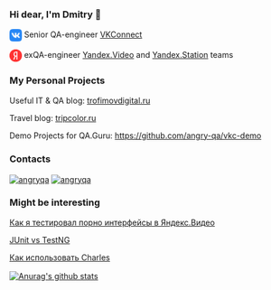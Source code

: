 ### Hi dear, I'm Dmitry 👋
<a href="https://vk.com" target="_blank"><img align="center" src="https://raw.githubusercontent.com/angry-qa/angry-qa/main/vk.png" alt="VKConnect" height="22" width="22" /></a> Senior QA-engineer <a href="https://connect.vk.com" target="_blank">VKConnect</a>

<a href="https://yandex.ru" target="_blank"><img align="center" src="https://raw.githubusercontent.com/angry-qa/angry-qa/main/yandex.png" alt="Yandex" height="22" width="22" /></a> exQA-engineer <a href="https://yandex.ru/video" target="_blank">Yandex.Video</a> and <a href="https://yandex.ru/alice/station" target="_blank">Yandex.Station</a> teams

### My Personal Projects
Useful IT & QA blog: <a href="https://trofimovdigital.ru" target="_blank">trofimovdigital.ru</a>


Travel blog: <a href="https://tripcolor.ru" target="_blank">tripcolor.ru</a>

Demo Projects for QA.Guru: https://github.com/angry-qa/vkc-demo

### Contacts
<a href="https://vk.com/angryqa" target="blank"><img align="center" src="https://www.vectorlogo.zone/logos/vk/vk-tile.svg" alt="angryqa" height="30" width="30" /></a>
<a href="https://www.linkedin.com/in/angryqa" target="blank"><img align="center" src="https://www.vectorlogo.zone/logos/linkedin/linkedin-icon.svg" alt="angryqa" height="30" width="40" /></a>

### Might be interesting
<a href="https://trofimovdigital.ru/blog/how-porn-interfaces-are-tested-in-yandex" target="_blank">Как я тестировал порно интерфейсы в Яндекс.Видео</a>

<a href="https://trofimovdigital.ru/blog/junit-vs-testng" target="_blank">JUnit vs TestNG</a>

<a href="https://trofimovdigital.ru/blog/how-to-use-charles" target="_blank">Как использовать Charles</a>

<a href="https://github.com/angry-qa">
  <img align="center" src="https://github-readme-stats.anuraghazra1.vercel.app/api?username=angry-qa&show_icons=true&include_all_commits=true&theme=material-palenight" alt="Anurag's github stats" />
</a>

<!--
**angry-qa/angry-qa** is a ✨ _special_ ✨ repository because its `README.md` (this file) appears on your GitHub profile.

Here are some ideas to get you started:

- 🔭 I’m currently working on ...
- 🌱 I’m currently learning ...
- 👯 I’m looking to collaborate on ...
- 🤔 I’m looking for help with ...
- 💬 Ask me about ...
- 📫 How to reach me: ...
- 😄 Pronouns: ...
- ⚡ Fun fact: ...
-->
